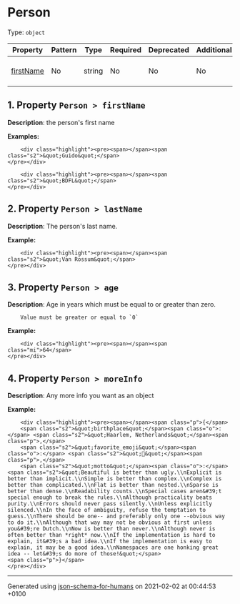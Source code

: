 

# Person

Type: `object`

| Property | Pattern | Type | Required | Deprecated | Additional | Description |
| -------- | ------- | ---- | -------- | ---------- | ---------- | ----------- |
| [firstName](#firstName)|No|string|No|No| No|the person's first name|| [lastName](#lastName)|No|string|No|No| No|The person's last name.|| [age](#age)|No|integer|No|No| No|Age in years which must be equal to or greater than zero.|| [moreInfo](#moreInfo)|No|object|No|No| No|Any more info you want as an object|

##  <a name="firstName"></a>1.  Property `Person > firstName`

**Description**:  the person's first name

**Examples:** 

```
    <div class="highlight"><pre><span></span><span class="s2">&quot;Guido&quot;</span>
</pre></div>

```
```
    <div class="highlight"><pre><span></span><span class="s2">&quot;BDFL&quot;</span>
</pre></div>

```

##  <a name="lastName"></a>2.  Property `Person > lastName`

**Description**:  The person's last name.

**Example:** 

```
    <div class="highlight"><pre><span></span><span class="s2">&quot;Van Rossum&quot;</span>
</pre></div>

```

##  <a name="age"></a>3.  Property `Person > age`

**Description**:  Age in years which must be equal to or greater than zero.

        Value must be greater or equal to `0`

**Example:** 

```
    <div class="highlight"><pre><span></span><span class="mi">64</span>
</pre></div>

```

##  <a name="moreInfo"></a>4.  Property `Person > moreInfo`

**Description**:  Any more info you want as an object

**Example:** 

```
    <div class="highlight"><pre><span></span><span class="p">{</span>
    <span class="s2">&quot;birthplace&quot;</span><span class="o">:</span> <span class="s2">&quot;Haarlem, Netherlands&quot;</span><span class="p">,</span>
    <span class="s2">&quot;favorite_emoji&quot;</span><span class="o">:</span> <span class="s2">&quot;🐍&quot;</span><span class="p">,</span>
    <span class="s2">&quot;motto&quot;</span><span class="o">:</span> <span class="s2">&quot;Beautiful is better than ugly.\\nExplicit is better than implicit.\\nSimple is better than complex.\\nComplex is better than complicated.\\nFlat is better than nested.\\nSparse is better than dense.\\nReadability counts.\\nSpecial cases aren&#39;t special enough to break the rules.\\nAlthough practicality beats purity.\\nErrors should never pass silently.\\nUnless explicitly silenced.\\nIn the face of ambiguity, refuse the temptation to guess.\\nThere should be one-- and preferably only one --obvious way to do it.\\nAlthough that way may not be obvious at first unless you&#39;re Dutch.\\nNow is better than never.\\nAlthough never is often better than *right* now.\\nIf the implementation is hard to explain, it&#39;s a bad idea.\\nIf the implementation is easy to explain, it may be a good idea.\\nNamespaces are one honking great idea -- let&#39;s do more of those!&quot;</span>
<span class="p">}</span>
</pre></div>

```

----------------------------------------------------------------------------------------------------------------------------
Generated using [json-schema-for-humans](https://github.com/coveooss/json-schema-for-humans) on 2021-02-02 at 00:44:53 +0100
